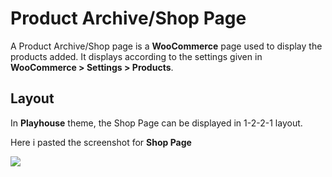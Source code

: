 # Product Archive/Shop Page

A Product Archive/Shop page is a **WooCommerce** page used to display the products added. It displays according to the settings given in **WooCommerce > Settings > Products**.

## Layout

In **Playhouse** theme, the Shop Page can be displayed in 1-2-2-1 layout.

Here i pasted the screenshot for **Shop Page**

![](http://transvelo.github.io/docs/playhouse/images/shop-page.png)




